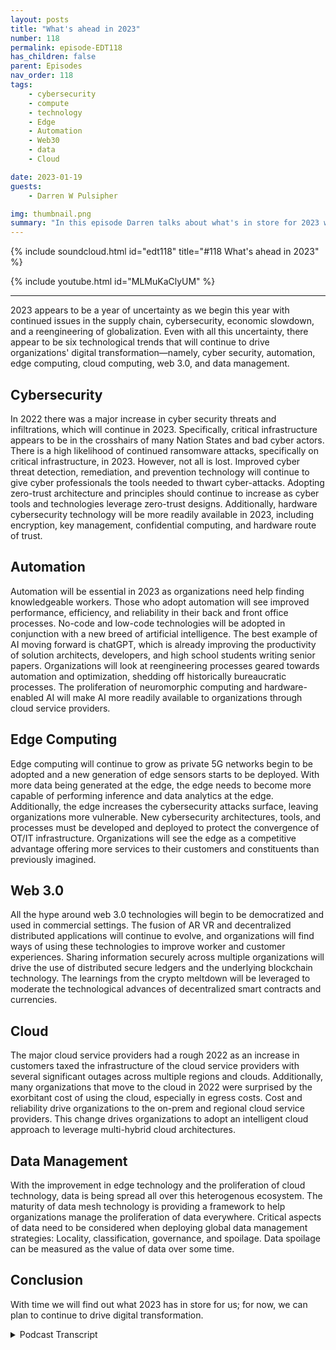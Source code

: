 ```yaml
---
layout: posts
title: "What's ahead in 2023"
number: 118
permalink: episode-EDT118
has_children: false
parent: Episodes
nav_order: 118
tags:
    - cybersecurity
    - compute
    - technology
    - Edge
    - Automation
    - Web30
    - data
    - Cloud

date: 2023-01-19
guests:
    - Darren W Pulsipher

img: thumbnail.png
summary: "In this episode Darren talks about what's in store for 2023 where he reviews his predictions on the critical elements of digital transformation in the year ahead."
---
```


{% include soundcloud.html id="edt118" title="#118 What's ahead in 2023" %}

{% include youtube.html id="MLMuKaClyUM" %}

---

2023 appears to be a year of uncertainty as we begin this year with continued issues in the supply chain, cybersecurity, economic slowdown, and a reengineering of globalization. Even with all this uncertainty, there appear to be six technological trends that will continue to drive organizations' digital transformation—namely, cyber security, automation, edge computing, cloud computing, web 3.0, and data management.

## Cybersecurity

In 2022 there was a major increase in cyber security threats and infiltrations, which will continue in 2023. Specifically, critical infrastructure appears to be in the crosshairs of many Nation States and bad cyber actors. There is a high likelihood of continued ransomware attacks, specifically on critical infrastructure, in 2023. However, not all is lost. Improved cyber threat detection, remediation, and prevention technology will continue to give cyber professionals the tools needed to thwart cyber-attacks. Adopting zero-trust architecture and principles should continue to increase as cyber tools and technologies leverage zero-trust designs. Additionally, hardware cybersecurity technology will be more readily available in 2023, including encryption, key management, confidential computing, and hardware route of trust.

## Automation

Automation will be essential in 2023 as organizations need help finding knowledgeable workers. Those who adopt automation will see improved performance, efficiency, and reliability in their back and front office processes. No-code and low-code technologies will be adopted in conjunction with a new breed of artificial intelligence. The best example of AI moving forward is chatGPT, which is already improving the productivity of solution architects, developers, and high school students writing senior papers. Organizations will look at reengineering processes geared towards automation and optimization, shedding off historically bureaucratic processes. The proliferation of neuromorphic computing and hardware-enabled AI will make AI more readily available to organizations through cloud service providers.

## Edge Computing 

Edge computing will continue to grow as private 5G networks begin to be adopted and a new generation of edge sensors starts to be deployed. With more data being generated at the edge, the edge needs to become more capable of performing inference and data analytics at the edge. Additionally, the edge increases the cybersecurity attacks surface, leaving organizations more vulnerable. New cybersecurity architectures, tools, and processes must be developed and deployed to protect the convergence of OT/IT infrastructure. Organizations will see the edge as a competitive advantage offering more services to their customers and constituents than previously imagined.

## Web 3.0

All the hype around web 3.0 technologies will begin to be democratized and used in commercial settings. The fusion of AR VR and decentralized distributed applications will continue to evolve, and organizations will find ways of using these technologies to improve worker and customer experiences. Sharing information securely across multiple organizations will drive the use of distributed secure ledgers and the underlying blockchain technology. The learnings from the crypto meltdown will be leveraged to moderate the technological advances of decentralized smart contracts and currencies.

## Cloud

The major cloud service providers had a rough 2022 as an increase in customers taxed the infrastructure of the cloud service providers with several significant outages across multiple regions and clouds. Additionally, many organizations that move to the cloud in 2022 were surprised by the exorbitant cost of using the cloud, especially in egress costs. Cost and reliability drive organizations to the on-prem and regional cloud service providers. This change drives organizations to adopt an intelligent cloud approach to leverage multi-hybrid cloud architectures.

## Data Management

With the improvement in edge technology and the proliferation of cloud technology, data is being spread all over this heterogenous ecosystem. The maturity of data mesh technology is providing a framework to help organizations manage the proliferation of data everywhere. Critical aspects of data need to be considered when deploying global data management strategies: Locality, classification, governance, and spoilage. Data spoilage can be measured as the value of data over some time.

## Conclusion

With time we will find out what 2023 has in store for us; for now, we can plan to continue to drive digital transformation.



<details>
<summary> Podcast Transcript </summary>

<p>﻿1</p>
<p>Hello, this is Darren</p>
<p>Pulsipher, chief solution,architect of public sector at Intel.</p>
<p>And welcome to Embracing</p>
<p>Digital Transformation,where we investigate effective change,leveraging people processand technology.</p>
<p>On today's episode, what's ahead for 2023with special guest me, Darren Pulsipher,your host.</p>
<p>Hey, on today's episode it's just me againbecause we're going to talk aboutwhat's ahead in 2023,not just for the podcast,but also where we're seeing digitaltransformationtrends moving forward in 2023.</p>
<p>Most definitely 2023is a year of uncertaintywith a lot of the economic changethat we're seeing,a lot of supply chain shortagesthat we're still dealing with.</p>
<p>There's a lot of uncertaintyin the markets, but I found six trendsthat I thinkwe're going to see big in 2023and some of hey, some of my fellowtravelers believe the same thing.</p>
<p>I looked at some of their blogs,some of their reports, too,and they kind of line upwith what I was thinking as well.</p>
<p>So let's go through them.</p>
<p>There are six anchors.</p>
<p>I love the number six for four,these sorts of things.</p>
<p>The first one and probablythe one we'll see the most of this year,unfortunately, is cybersecurity.</p>
<p>I think it's going to be big this year.</p>
<p>I think we're going to havesome major breachesas the war continues to go on in</p>
<p>Russia and Ukraine.</p>
<p>I think that's going to spill overinto other countriesas far as cyber warfare goes.</p>
<p>And so we're going to see a lot in that.</p>
<p>I'll talk about that edge computing,</p>
<p>I think will continue to growand we'll see more of that.</p>
<p>I also think because of the shortage in inin supply ofhuman resources, of of people,we're going to see an uptick in automationthis year, a big uptick.</p>
<p>I think we're also going to seesome changes in cloud technology,not in the offerings that are given,but we're going to see a risein some of the regional cloudservice providers and we're going to seea big risein the multi hybrid cloud concept.</p>
<p>And I also think and here are twobig ones, somewhat controversial ones,but I think data management is going to bea forefront this year as ouras our workloads are scatteredall over the placeand our data is scatteredall over, I think we're going to see moreimportance put on data managementand data governance.</p>
<p>And then last, most controversial will be</p>
<p>I think we're going to see somethingbig in Web 3.0, which includesa whole bunch of different things,which we'll talk about.</p>
<p>So, hey, let's dive right into the firstone, which is cybersecurity.</p>
<p>This was huge last year, but I thinkit's going to be huge again this year.</p>
<p>And I think the reason why is becausewe're going to see a increasein the number of threats.</p>
<p>I think the sophistication of the attackshave increased dramaticallyand I think nation statesare going to come as a bigger playerin cybersecurity,both offensive and defensive.</p>
<p>And I think some of those toolsthat they use are going to get outinto the public more.</p>
<p>We're going to start seeing scriptkiddies out there causing problems.</p>
<p>I also think we're goingto see more awareness of ransomwareand more techniques to combat ransomwareand to deal with ransomware effectively.</p>
<p>And probably one of my biggest concernsthat I have this year,and I voice this a couple of timesto some of my colleaguesas I think critical infrastructureis going to be under attack this year,which is really kind of scary for meas I look at critical infrastructure,as very vulnerablestill as they're still usinga traditional model of isolation,which has worked in the past.</p>
<p>But with some of the new cybertech techniques they are overcomingisolation,overcoming that traditional Purdue modelthat of professionalsand managers of critical infrastructurehave been leveraging for decades now.</p>
<p>It's starting to fall apart a little bit,so I'm a little concerned about that.</p>
<p>We'll have to see how that goes.</p>
<p>Now, it'snot all doom and gloom on cybersecurity.</p>
<p>There are some really great new toolsand techniques and technology that havethat are being deployednow as we speak, some new standardsthat are coming out in this area.</p>
<p>For example, zero trust.</p>
<p>We're seeing a lot of cybersecurityaround zero trust architecture,they call it.</p>
<p>A lot of it is more realm philosophy.</p>
<p>I haven't seen one product yetthat offers end to end zero trustarchitecture from endpoint managementall the way into the data centerand access across multiple cloudsand in data center and edge.</p>
<p>And no one has something like thatquite yet.</p>
<p>I see a lot of pieces and partsfitting together for that,but I see most organizationsstarting to really adopt Zero</p>
<p>Trust philosophy in the waythat they do their cybersecurity.</p>
<p>And and frankly,a lot of the tools that they havetoday can be used in that same philosophy.</p>
<p>It requiresprocess change and process improvement,which is the second thing I really seea big improvement in in this year.</p>
<p>There's a lot of really good cybersecurityhygiene, best practicesthat are out there.</p>
<p>I am hoping.</p>
<p>I am really hoping that OT professionalsstart adopting some of these cybersecurity things that we've been doingin the IT space for some time.</p>
<p>In fact, I'm hoping so much about it.</p>
<p>I'm actually doing researchfor a PhD dissertation on the subjectand my dissertation goessomething like finding the keycritical factorsthat are impeding OT from adopting i.t.</p>
<p>Cyber security best practices are some bigtitles like that, but it's importantand we need to find out what thoseimpediments are so we can overcome them.</p>
<p>I think part of the reason why we seethat is the otprofessionalshave been isolated from cyber attacksbecause of the Purdue modelthat they've been using where they isolatetheir network from the internet,from ot from I.T in their own companies.</p>
<p>But we're starting to see that break down.</p>
<p>So there are some thingsthat we got to do around that.</p>
<p>And last and probably the mostthe most valuable thingmoving forward is hardwareroot of trust and other hardwareenabled security techniqueslike hardware enabled encryption,hardware, secureenclaves and confidential computing.</p>
<p>These are all built into the hardware,much harder to overcome with cyber attacksthan software that we're doingsome of these things before.</p>
<p>So I think this is going to bea really good year for cybersecurityas far as new techanalogies, new techniques, new processes,</p>
<p>But we're going to needsome cultural change to make that happen,especially around critical infrastructure,like I've mentioned,and you're going to hear metalk a lot about itthis year on the podcast because to meit's so important that we educateand that we helpwith cyber hygiene, some basicthings that we can do across the industry.</p>
<p>Okay, all of thatcybersecurity is really important,but as everyone knows, no one likes to payfor cyber security up front.</p>
<p>They like to pay for it</p>
<p>When something's happenedand all your CISOs are out there, you'reyou're like, Yeah, I,</p>
<p>I hear that all the time, right?</p>
<p>Believe me, we're going to get some moneyfor cybersecurity this year,but I think we're goingto get even more money in automation,and I think we're going to get more moneyand investment in automationbecause it is still a tight jobmarket out there.</p>
<p>It is still hardto find people to do things.</p>
<p>So we're starting to see organizationsspend money on automation toolsto automate some of the workthat was done, some of themore repetitivework that is done by employeesthat they can't hire anymorebecause they can't find them.</p>
<p>And I think the cost benefit is there now.</p>
<p>I think automating with eitherno code or low codeor or even sometimes codingautomation,</p>
<p>I think all three of those are goingto grow more this year and there'ssome great platforms out there.</p>
<p>AI We're going to we're going to heara lot about these platforms this yearwe have</p>
<p>I went back and looked at all the podcasts</p>
<p>I've done, all 119 of themso far, 120 somewhere in that range,and we have quite a few on automation.</p>
<p>So go back and take a look at embracingdigital dot org.</p>
<p>You can type in automationand it will tell you all the podcastswe did aboutautomation, both RPA automationand also the beginnings.</p>
<p>And we're starting to see this of</p>
<p>A.I., and I think A.I.is going to be a huge thing this year.</p>
<p>I think the thing it kind of blossomeda little bit last year with Chat. GPT.</p>
<p>I've been playing around with this.</p>
<p>Oh my goodness, it is pretty cool.</p>
<p>I have to admit,and I can see people starting to use it.</p>
<p>I've even talked to some of my fellowsolution architects.</p>
<p>They're using chatto help them with some of their solutionarchitect work,which I think is fascinating.</p>
<p>Like which design pattern is bestused for this situation?</p>
<p>And they get a list of them where beforethey would have to be hunting and peckingthrough books or through articles.</p>
<p>So I'm starting to see these, let'scall them assistantsbeing a big tool that we're going to seepeople use more and more of this year.</p>
<p>And that's all in that air space.</p>
<p>I also see peoplelooking at process improvementand not just doing evolutionary processimprovement,but complete re architecting processesin their organizationsto start throwing out some of thatbureaucratic steps that were therebecause they've been there for decadesand we've always done it this way.</p>
<p>We're going to see some re-engineeringof some of those processes in a big waythis next year to simplifyand to automate those processesas much as possible.</p>
<p>And on top of all this automation,we have already seen a big, huge uptickin a hardware enabled A.I.that's going to make automationmuch easier to handlebecause some of the parts in automationthat are difficult is handlingall the variabilityand handling fuzzy inputs.</p>
<p>That's a that's a big problem, right?</p>
<p>I can look for patterns and things likethat that can help in that automation.</p>
<p>We're seeing a huge opportunityin hardware enabled a</p>
<p>I in both the cloud service providerswhich are offering itand of course in the chipsthat you can buyof both CPU's cheaperand other acceleratorslike neuromorphic computingand things like that,</p>
<p>You're going to see more of thatthis year and I think this is goingto be a big year for A.I.to kind of break out a little bit.</p>
<p>And I think you can look at Openaias one of those organizationsthat are really going to providereally valuable</p>
<p>AI tools for people to use inhelping them get their jobs donefaster and more effectively.</p>
<p>And that's part of all that automationaspect of machine.</p>
<p>Yeah.</p>
<p>Okay.</p>
<p>Next on the docket, it is edge computing.</p>
<p>Now, this isthis has been a darling of mine.</p>
<p>I really love the concept of edgecomputing.</p>
<p>As CPU's become lower wattageand more capable up the edge of the edgewith all the crazy sensors we have outthere are generatingjust tons of data, right?</p>
<p>We're talking zettabytes of data. Now,</p>
<p>I think we're going to see a big changethis yearwhere we can truly manage the edge.</p>
<p>There's lots of great tools out thereand we can start doing more inferenceat the edge.</p>
<p>We've got low wattageinference tools like neuromorphicchips out there,even low wattage CPUs out on the edgethat can actually do some work for us,which is really valuable.</p>
<p>Instead of moving 4Kstreams of data back to data centerto be analyzed for object detection,</p>
<p>I can now do that right at the edge.</p>
<p>And instead of sending gigabytesof streaming video data,</p>
<p>I can send kilobytes of object datathat I found instead.</p>
<p>Big, huge.</p>
<p>We're talking several factors,so I can actually manage more edge devicesand get the data offof those devices that I needand do it more effectively.</p>
<p>And that's not for every case.</p>
<p>But there's a lot of casesthat I can start looking at that.</p>
<p>So we're going to see more of thatstarting to come.</p>
<p>Also additionally,we're seeing a new emphasisin sensors and different kinds of sensors.</p>
<p>I've talked to a couple companiesand they are going to come on the showthis year that are doing custom sensorsthat do chemicaldetection, virus detection, smellchips, odor detection.</p>
<p>It's crazy.</p>
<p>The types of sensors that are coming out,we'll see increased use in light</p>
<p>AR and video together and meshing,having some sensor fusionto help with that.</p>
<p>And then I also thinkwe're going to see a rise in 5Gand private 5Gso that organizations can take morea better approachto connecting all these sensorswith a more reliablewhich I think will bea very interesting move forward.</p>
<p>As we put more devices on the edge,we're going to need security.</p>
<p>And it goes back to that cybersecurity thing.</p>
<p>We're going to need trusted Iot devices.</p>
<p>I know I deployed that device.</p>
<p>I know that device.</p>
<p>The data I'm getting fromthat device is trusted.</p>
<p>I can tell it hasn't been tampered with.</p>
<p>We're going to see more of thatto prevent spoofing</p>
<p>Iot devices out there.</p>
<p>We're going to have to dothese sorts of things to really make Iotand Edge edge computing really valuable.</p>
<p>We're going to see in thein the key areas, I think edge computing,we're going to see a lot ofa lot of changes this year is criticalinfrastructure managementas we're starting to see more attackson critical infrastructure,cyber attacks, we're going to have to putsmarter devices out on the edgeto do more detection of cyber eventsand more trusted Iot devices out there.</p>
<p>So I know when I'm updating thatis coming from a trusted devicethat we're going to we're going to see.</p>
<p>I'm hoping I'm just hoping the beginningsof an overhaulof the way we think about OT and criticalinfrastructure are some other big areas.</p>
<p>I think we're going to see edge computingmake some progress in is buildingmanufacturing for sure and health care.</p>
<p>We're already seeing an uptickin health care making are edge devices.</p>
<p>Unlike hospital beds, morereliable?</p>
<p>We're going to see them be more autonomouswhere they can move around the hospital,especially enabled by 5G.</p>
<p>We don't have cables everywhereand a bed can move around with a patientmore reliably and keep vital informationabout that patient in a protected way.</p>
<p>So I think there's lots of really cooluse cases around edgethat we're going to see blossom this year.</p>
<p>Okay.</p>
<p>The most controversial one,</p>
<p>LGM here right in the middle Web three Oh,now, all right.</p>
<p>I know you guys are like going Darren,</p>
<p>Darren is talking crypto again, right?</p>
<p>He's just trying totalk up his crypto. You know,whatever coin you have out there.</p>
<p>Well, all right.</p>
<p>I do have some crypto, I'll admit to it.</p>
<p>It's in the tank.</p>
<p>I don't ever seegetting that money back out,but I do see an uptick in the technologiesaround Web three datalike distributed secure ledgers.</p>
<p>I think as we look at waysthat we can secure our supply chainmore effectively,especially around software bombs,software building materials, we're goingto start looking at distributedsecure ledgers as a to make surethat there aren't changes to software.</p>
<p>That's where a lot of the attackshave happened recently in the DevOpspipeline, wherewe weren't even keeping a ledger,but people were having access to bombsand changing bombs and adding libraries.</p>
<p>I think we're going to seea mesh of distributed secure ledgerswith software build systemsto provide a more secure software bomb.</p>
<p>I also think the metaverseor the metaversekeeps going up and down.</p>
<p>We may see some uptick in that this year.</p>
<p>I'm kind of hoping we do because there'sa lot of promise around the conceptof the Metaverseand Air and VR combined together.</p>
<p>I see something there.</p>
<p>I also see asthe bankingis happening today, rightwhere we've got central banksthat are trying to control inflationand and pumping up economies.</p>
<p>I think we're going to see cryptokind of creep back in againas a decentralized alternative.</p>
<p>But that's just me thinkingand we most definitelyare going to see new useuse models for blockchain.</p>
<p>Even as much as I've interviewed a companyrecently to have them on the showthat are talking about a reliable storageof critical data in a blockchain,instead of just having normal backups,</p>
<p>I'm now backing it up into a blockchainwhere it's high.</p>
<p>I need it's very important I keep thisdata around as highly critical data,so we're going to see some interest dyinguses of Web 3.0 this year.</p>
<p>I'll keep my pulse on it for youand we'll talk about iton the show for sure.</p>
<p>All right.</p>
<p>Let's get into things that arethey sound a little mundane.</p>
<p>We've been talking cloud for years.</p>
<p>We've talked it cloud for years.</p>
<p>Last year was a banner yearfor the cloud service providersas their their revenues went up.</p>
<p>I think it was like 20.8% last year.</p>
<p>That's huge.</p>
<p>I thinkwe're going to see some changes this year.</p>
<p>And I think that's because the big boys,the big cloud serviceproviders had some reliability problemsthis last year.</p>
<p>Everyone knows about it.</p>
<p>No one really wants to talk about ittoo much.</p>
<p>But they had some reliability problemsand a lot of organizationsthat require four ninesor even three nines weren'teven getting nine to nines last year.</p>
<p>It's pretty patheticunless they had a multicloud or multiregion architecturewhere they really relied onmultiple locations and multiple cloudsto handle their reliability,then they were able to do that.</p>
<p>So I think those lessons learned,we're going to see more of that Multicloud</p>
<p>I also think we're going to seesome repatriation of workloadsback into the data centeras the cost of operating data centershas come down a little bitas the capabilities of the CPUhave gone up dramatically,processing per watthas decreaseddramatically in the data center.</p>
<p>So I think we're going to see somerepatriation this year to control costs.</p>
<p>I think a lot of the costs in the cloudwere a little out of whack for some peoplebecause they didn't truly understandthe cloud operating model.</p>
<p>So they're going to start lookingat changing the way theythey do cloud to a cloud,smart way of doing thingswhere my workloads can be more portableacross multiple cloudsand with managingmy data more effectivelybecause the biggest cost surprise,</p>
<p>I should say the biggest cost surprisethat people are seeing,frankly, is the egress costsof moving your data out of the cloud.</p>
<p>So we're going to seesome really interesting dataarchitectures come outof thisthat are almost like diode data, diodetype of architectures where I put data in,but it never comes back out.</p>
<p>And I may have multiple copiesof the same data going out,but that data never comes out.</p>
<p>Only inference from that data comes out,smaller data sets come out,which I think is going to be true, thatwe may see something like that.</p>
<p>So I think we're goingto see some shifts in cloud this year.</p>
<p>The cloud service providers are mostcertainly going to compete on services.</p>
<p>I think they need to step upto the security problems that we have,which is that shared security,the shared responsibility security model.</p>
<p>I think they're going to do more educationfor their customerson how to do that effectively,because it's a very difficult thing to doif you're not used to it.</p>
<p>And I think a lot of cloud serviceprovidersknow that's a problembecause their customers maybe say, well,</p>
<p>I don't even need a security team becausethe cloud is handling security for me.</p>
<p>And they're shouting,</p>
<p>No, no, you still need to manage your it'sstill your staff.</p>
<p>We don't manage all of your securitybecause there are things that you can doto actuallythwart the security measures thatthe cloud service providers have put in.</p>
<p>So we're goingto see more education in that space.</p>
<p>I think the cloud service providersknow thatand they want to do the bestfor their customers in this case.</p>
<p>So there you go.</p>
<p>All right.</p>
<p>The last but not least,and this is a big one for me, I love whatwe're seeing in data managementand we're seeing most of it comingbecause of low quality of data.</p>
<p>I've got data spread all over the place,especially when I startlooking at the edge.</p>
<p>As the edge has become more capable,</p>
<p>I'm collecting more data at the edge.</p>
<p>What do I do with that data?</p>
<p>How long do I keep it?</p>
<p>Who has access to it?</p>
<p>If I'm doing inference at the edge, wheredoes that data, the inferred data go?</p>
<p>We also see somethingvery fascinating with COVID, and we have</p>
<p>I haven't seen anyone really come upwith a good solution to this yet.</p>
<p>It is my laptop,</p>
<p>It is an edge device.</p>
<p>Now I've got critical informationon that edgeand you're thinking,</p>
<p>Damn, we've done that.</p>
<p>We know how to do that, right?</p>
<p>We just sinking into the cloudand it's managed in ourin a cloud security model that we have.</p>
<p>But my question to a lot of youis video conferencing.</p>
<p>Where are those videos landing?</p>
<p>Are they secure?</p>
<p>What's the governance model around that?</p>
<p>These are a lot of questionspeople aren't really think about or I'mstarting to see the rise of</p>
<p>AI where there's an A.I.guest on my on my web conference,and it is transcribing everythingthat's said.</p>
<p>Who's doing that transcription?</p>
<p>Which SAS model my using?</p>
<p>Is that data protected?</p>
<p>Who's doingthe security audits on all that?</p>
<p>There's a lot where is that data reside?</p>
<p>Is it there temporarilyor do they keep copies?</p>
<p>This all fits into this data management,which includesfour key areas that</p>
<p>I like to call locality classificationgovernance of the data, and a new termthat was taught to meby my Macromedia, which you're goingto see a podcast by Macromediathis this year on data spoilage.</p>
<p>What Darren youwhat are you talking about data spoilagedata hasdifferent value based off ofhow old it is.</p>
<p>Instant real timedata could be very valuable,especially in critical infrastructure,right?</p>
<p>Or it could be very valuable later on once</p>
<p>I've collected itand I'm doing training,but it might spoil over time.</p>
<p>It depends on the data.</p>
<p>Not all data is created equal.</p>
<p>Okay, We're starting to seesome really big new dataarchitectures that are out there,including the maturity of datamesh architectures,which I think are going to be greatas we start looking at datadifferently, as instead of</p>
<p>I need to bring all my data to one placeto do analytics, I now need to takethe analytics to where the data is.</p>
<p>I need to look at dataas a commodity that I can use.</p>
<p>I can monetize where it's at,</p>
<p>I can monetize it together.</p>
<p>So we're going to start seeinga lot more intelligent data movementacross this vast ecosystemin the data center, in the cloud,on the edge, And we're going to startseeing the emergence of data brokerages,global data networks that are sharedin coopetition type scenarios.</p>
<p>We're going to startseeing more of that stuff,and we're going to need a ways of doingthese types of analytics on shared datain a confidential way.</p>
<p>So I'm going to see confidential computingis going to be big this year,especially around data managementand new data business modelsthat we're going to see wherepeople are not sharing the data,but they're sharing analyticsfrom the data togetherand they're they're joining analyticsfrom their own private data sets togetherto improve the industryor the community as a whole.</p>
<p>So there's a lot of really cool thingsaround data managementthat I truly believe we'll see this year.</p>
<p>So I'm really interested in your feedbackon this.</p>
<p>Please put comments on the blogor on the podcast postor on the YouTube channel.</p>
<p>I check all of themand give me some of your ideas or go aheadand send me an email at Darren Dot Wdot Pulsifer at Intel AECOM.</p>
<p>I read the emails.</p>
<p>I enjoy feedback from you guys.</p>
<p>Tell me maybe what did I miss thatmaybe I missed something or somethingyou want to hear on the podcast this year?</p>
<p>I'm all ears.</p>
<p>I want to hear your feedback.</p>
<p>Thank you for listeningto Embracing Digital Transformation today.</p>
<p>If you enjoyed our podcast, give itfive stars on your favorite podcast siteor YouTube channel,you can find out more informationabout embracing digital transformationand embracingdigital.org.</p>
<p>Until nexttime, go out and do something wonderful.</p>

</details>
